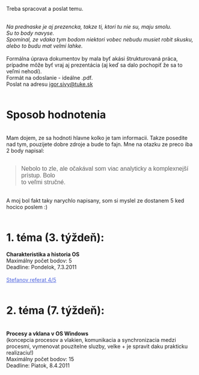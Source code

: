 Treba spracovat a poslat temu.<div><br></div><div><i>Na prednaske je aj prezencka, takze ti, ktori tu nie su, maju smolu.</i></div><div><i>Su to body navyse.</i></div><div><i>Spominal, ze vdaka tym bodom niektori vobec nebudu musiet robit skusku, alebo to budu mat velmi lahke.<br></i>&nbsp;</div><div>Formálna úprava dokumentov by mala byť akási štrukturovaná práca, prípadne môže byť vraj aj prezentácia (aj keď sa dalo pochopiť že sa to veľmi nehodí).</div><div>Formát na odoslanie - ideálne .pdf.<br></div><div>Poslat na adresu <a href="mailto:igor.sivy@tuke.sk">igor.sivy@tuke.sk</a><br>&nbsp;</div><div><h1><b>Sposob hodnotenia</b><br></h1>&nbsp;</div><div>Mam dojem, ze sa hodnoti hlavne kolko je tam informacii. Takze posedite nad tym, pouzijete dobre zdroje a bude to fajn. Mne na otazku ze preco iba 2 body napisal:</div><div>&nbsp;</div><div><blockquote><span class="Apple-style-span" style="font-family: Helvetica; font-size: medium; ">Nebolo to zle, ale očakával som viac analyticky a komplexnejší prístup. Bolo</span><span class="Apple-style-span" style="font-family: Helvetica; font-size: medium; "><br></span><span class="Apple-style-span" style="font-family: Helvetica; font-size: medium; ">to veľmi stručné.</span><span class="Apple-style-span" style="font-family: Helvetica; font-size: medium; ">&nbsp;</span><br></blockquote><div>&nbsp;&nbsp;&nbsp;<br></div><div>A moj bol fakt taky narychlo napisany, som si myslel ze dostanem 5 ked hocico poslem :)</div><div><br></div><h1>1. téma (3. týždeň):<br></h1><div><b>Charakteristika a historia OS</b></div><div>Maximálny počet bodov: 5</div></div><div>Deadline: Pondelok, 7.3.2011</div><div><br></div><div><a href="http://hron.fei.tuke.sk/~rinik/data/Untitled%201.pdf" style="color: rgb(78, 100, 223); ">Stefanov referat 4/5</a><br></div><div><br></div><div><div><h1>2. téma (7. týždeň):<br></h1><div><b><br></b></div></div></div><div><b>Procesy a vklana v OS Windows</b></div><div>(koncepcia procesov a vlakien, komunikacia a synchronizacia medzi procesmi, vymenovat pouzitelne sluzby, velke + je spravit daku prakticku realizaciu!)</div><div><div><div>Maximálny počet bodov: 15</div></div><div>Deadline: Piatok, 8.4.2011</div></div>